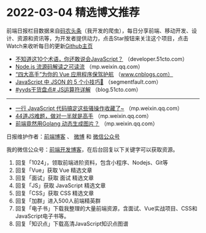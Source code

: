 # 2022-03-04 精选博文推荐

前端日报栏目数据来自[码农头条](https://toutiao.qdkfweb.cn/)（我开发的爬虫），每日分享前端、移动开发、设计、资源和资讯等，为开发者提供动力，点击Star按钮来关注这个项目，点击Watch来收听每日的更新[Github主页](https://github.com/kujian/frontendDaily)
* [不知道这10个术语，你还敢说会JavaScript？](https://developer.51cto.com/article/703133.html) （developer.51cto.com）
* [Node.js 流源码解读之可读流](https://mp.weixin.qq.com/s?__biz=MzI1ODE4NzE1Nw==&mid=2247491836&idx=1&sn=0645bdeb11516bdaef0c22ecf7d2b2d3) （mp.weixin.qq.com）
* [“四大高手”为你的 Vue 应用程序保驾护航](https://www.cnblogs.com/powertoolsteam/p/15959410.html) （www.cnblogs.com）
* [JavaScript 中 JSON 的 5 个小技巧🤯](https://segmentfault.com/a/1190000041488147) （segmentfault.com）
* [#yyds干货盘点# JS运算符详解](https://blog.51cto.com/u_15502220/5066497) （blog.51cto.com）

***
* [一行 JavaScript 代码搞定这些骚操作收藏了~](https://mp.weixin.qq.com/s/ogaAbBdn7S9-AsaQU0dLqQ) （mp.weixin.qq.com）
* [44道JS难题，做对一半就是高手](https://mp.weixin.qq.com/s?__biz=MzA4MjA1MDM3Ng==&mid=2450821743&idx=1&sn=1bc0de55b671da0da2b1439afae4c883) （mp.weixin.qq.com）
* [前端竟然用Golang 动态生成图片？](https://mp.weixin.qq.com/s?__biz=MzU3MDAyNDgwNA==&mid=2247494556&idx=1&sn=d5adc8864fcb3521d8feebd62c4edad8) （mp.weixin.qq.com）

日报维护作者：[前端博客](https://qdkfweb.cn/) 、 [微博](http://weibo.com/kujian) 和 [微信公众号](https://open.weixin.qq.com/qr/code?username=caibaojian_com)

我的微信公众号：[前端开发博客](https://open.weixin.qq.com/qr/code?username=caibaojian_com)，在后台回复以下关键字可以获取资源。

1. 回复「1024」，领取前端进阶资料，包含小程序、Nodejs、Git等
2. 回复「Vue」获取 Vue 精选文章
3. 回复「面试」获取 面试 精选文章
4. 回复「JS」获取 JavaScript 精选文章
5. 回复「CSS」获取 CSS 精选文章
6. 回复「加群」进入500人前端精英群
7. 回复「电子书」下载我整理的大量前端资源，含面试、Vue实战项目、CSS和JavaScript电子书等。
8. 回复「知识点」下载高清JavaScript知识点图谱